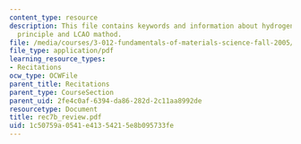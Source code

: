 ```yaml
---
content_type: resource
description: This file contains keywords and information about hydrogen, variational
  principle and LCAO mathod.
file: /media/courses/3-012-fundamentals-of-materials-science-fall-2005/1c50759a0541e41354215e8b095733fe_rec7b_review.pdf
file_type: application/pdf
learning_resource_types:
- Recitations
ocw_type: OCWFile
parent_title: Recitations
parent_type: CourseSection
parent_uid: 2fe4c0af-6394-da86-282d-2c11aa8992de
resourcetype: Document
title: rec7b_review.pdf
uid: 1c50759a-0541-e413-5421-5e8b095733fe
---
```

